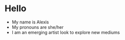 # Hello
- My name is Alexis 
- My pronouns are she/her
- I am an emerging artist look to explore new mediums 


